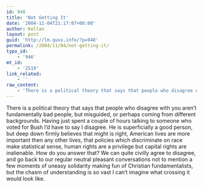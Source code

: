 ```yaml
---
id: 948
title: 'Not Getting It'
date: '2004-11-04T21:17:07+00:00'
author: Kellan
layout: post
guid: 'http://lm.quxx.info/?p=948'
permalink: /2004/11/04/not-getting-it/
typo_id:
    - '946'
mt_id:
    - '2519'
link_related:
    - ''
raw_content:
    - 'There is a political theory that says that people who disagree with you aren\''t fundamentally bad people, but misguided, or perhaps coming from different backgrounds.  Having just spent a couple of hours talking to someone who voted for Bush I\''d have to say I disagree.  He is superficially a good person, but deep down firmly believes that might is right, American lives are more important then any other lives, that policies which discriminate on race make statistical sense, human rights are a privilege but capital rights are inalienable.  How do you answer that?  We can quite civilly agree to disagree, and go back to our regular neutral pleasant conversations not to mention a few moments of uneasy solidarity making fun of Christian fundamentalists, but the chasm of understanding is so vast I can\''t imagine what crossing it would look like.'
---
```


There is a political theory that says that people who disagree with you aren’t fundamentally bad people, but misguided, or perhaps coming from different backgrounds. Having just spent a couple of hours talking to someone who voted for Bush I’d have to say I disagree. He is superficially a good person, but deep down firmly believes that might is right, American lives are more important then any other lives, that policies which discriminate on race make statistical sense, human rights are a privilege but capital rights are inalienable. How do you answer that? We can quite civilly agree to disagree, and go back to our regular neutral pleasant conversations not to mention a few moments of uneasy solidarity making fun of Christian fundamentalists, but the chasm of understanding is so vast I can’t imagine what crossing it would look like.